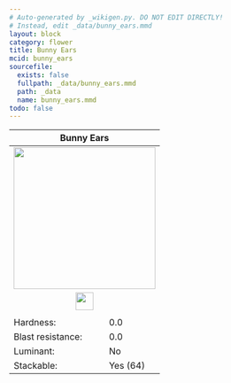 ```yaml
---
# Auto-generated by _wikigen.py. DO NOT EDIT DIRECTLY!
# Instead, edit _data/bunny_ears.mmd
layout: block
category: flower
title: Bunny Ears
mcid: bunny_ears
sourcefile:
  exists: false
  fullpath: _data/bunny_ears.mmd
  path: _data
  name: bunny_ears.mmd
todo: false
---
```


<table class="block-info"><thead><tr>
<th colspan=2>Bunny Ears</th>
</tr></thead><tbody>
<tr><td colspan=2 class="cell-image-big" style="text-align:center"><img src="/allotment/img/textures/allotment/bunny_ears.png" width="256" height="256" alt="" class="preview-icon"></td></tr>
<tr><td colspan=2 class="cell-image-small" style="text-align:center"><img src="/allotment/img/inventory_textures/allotment/bunny_ears.png" width="32" height="32" alt="" class="inventory-icon"></td></tr>
<tr><td colspan=2 style="text-align:center"><span class="tool-info tool-none tool-level-0" title="Does not require or break faster with any tool"></span></td></tr>
<tr><td>Hardness:</td><td>0.0</td></tr>
<tr><td>Blast resistance:</td><td>0.0</td></tr>
<tr><td>Luminant:</td><td>No</td></tr>
<tr><td>Stackable:</td><td>Yes (64)</td></tr>
</tbody></table>

